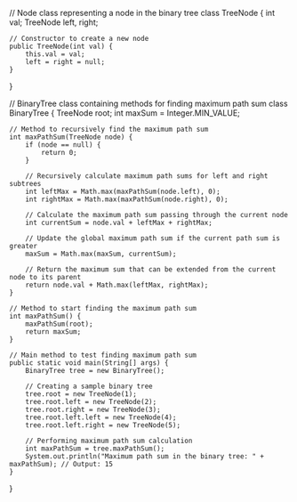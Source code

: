 // Node class representing a node in the binary tree
class TreeNode {
    int val;
    TreeNode left, right;

    // Constructor to create a new node
    public TreeNode(int val) {
        this.val = val;
        left = right = null;
    }
}

// BinaryTree class containing methods for finding maximum path sum
class BinaryTree {
    TreeNode root;
    int maxSum = Integer.MIN_VALUE;

    // Method to recursively find the maximum path sum
    int maxPathSum(TreeNode node) {
        if (node == null) {
            return 0;
        }

        // Recursively calculate maximum path sums for left and right subtrees
        int leftMax = Math.max(maxPathSum(node.left), 0);
        int rightMax = Math.max(maxPathSum(node.right), 0);

        // Calculate the maximum path sum passing through the current node
        int currentSum = node.val + leftMax + rightMax;

        // Update the global maximum path sum if the current path sum is greater
        maxSum = Math.max(maxSum, currentSum);

        // Return the maximum sum that can be extended from the current node to its parent
        return node.val + Math.max(leftMax, rightMax);
    }

    // Method to start finding the maximum path sum
    int maxPathSum() {
        maxPathSum(root);
        return maxSum;
    }

    // Main method to test finding maximum path sum
    public static void main(String[] args) {
        BinaryTree tree = new BinaryTree();

        // Creating a sample binary tree
        tree.root = new TreeNode(1);
        tree.root.left = new TreeNode(2);
        tree.root.right = new TreeNode(3);
        tree.root.left.left = new TreeNode(4);
        tree.root.left.right = new TreeNode(5);

        // Performing maximum path sum calculation
        int maxPathSum = tree.maxPathSum();
        System.out.println("Maximum path sum in the binary tree: " + maxPathSum); // Output: 15
    }
}
